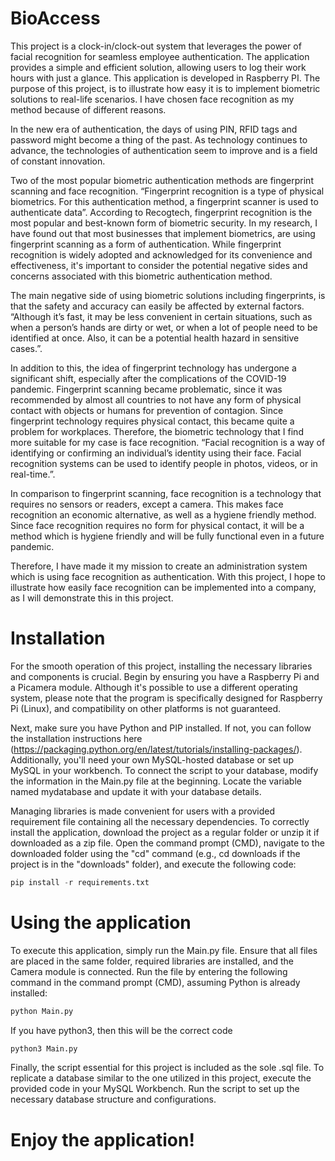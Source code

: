 # BioAccess
This project is a clock-in/clock-out system that leverages the power of facial recognition for seamless employee authentication. The application provides a simple and efficient solution, allowing users to log their work hours with just a glance. This application is developed in Raspberry PI. The purpose of this project, is to illustrate how easy it is to implement biometric solutions to real-life scenarios. I have chosen face recognition as my method because of different reasons.

In the new era of authentication, the days of using PIN, RFID tags and password might become a thing of the past. As technology continues to advance, the technologies of authentication seem to improve and is a field of constant innovation. 

Two of the most popular biometric authentication methods are fingerprint scanning and face recognition. “Fingerprint recognition is a type of physical biometrics. For this authentication method, a fingerprint scanner is used to authenticate data”. According to Recogtech, fingerprint recognition is the most popular and best-known form of biometric security. In my research, I have found out that most businesses that implement biometrics, are using fingerprint scanning as a form of authentication. While fingerprint recognition is widely adopted and acknowledged for its convenience and effectiveness, it's important to consider the potential negative sides and concerns associated with this biometric authentication method.

The main negative side of using biometric solutions including fingerprints, is that the safety and accuracy can easily be affected by external factors. “Although it’s fast, it may be less convenient in certain situations, such as when a person’s hands are dirty or wet, or when a lot of people need to be identified at once. Also, it can be a potential health hazard in sensitive cases.”. 

In addition to this, the idea of fingerprint technology has undergone a significant shift, especially after the complications of the COVID-19 pandemic. Fingerprint scanning became problematic, since it was recommended by almost all countries to not have any form of physical contact with objects or humans for prevention of contagion. Since fingerprint technology requires physical contact, this became quite a problem for workplaces. Therefore, the biometric technology that I find more suitable for my case is face recognition.
“Facial recognition is a way of identifying or confirming an individual’s identity using their face. Facial recognition systems can be used to identify people in photos, videos, or in real-time.”. 

In comparison to fingerprint scanning, face recognition is a technology that requires no sensors or readers, except a camera. This makes face recognition an economic alternative, as well as a hygiene friendly method. Since face recognition requires no form for physical contact, it will be a method which is hygiene friendly and will be fully functional even in a future pandemic.

Therefore, I have made it my mission to create an administration system which is using face recognition as authentication. With this project, I hope to illustrate how easily face recognition can be implemented into a company, as I will demonstrate this in this project.

# Installation


For the smooth operation of this project, installing the necessary libraries and components is crucial. Begin by ensuring you have a Raspberry Pi and a Picamera module. Although it's possible to use a different operating system, please note that the program is specifically designed for Raspberry Pi (Linux), and compatibility on other platforms is not guaranteed.

Next, make sure you have Python and PIP installed. If not, you can follow the installation instructions here (https://packaging.python.org/en/latest/tutorials/installing-packages/). Additionally, you'll need your own MySQL-hosted database or set up MySQL in your workbench. To connect the script to your database, modify the information in the Main.py file at the beginning. Locate the variable named mydatabase and update it with your database details.

Managing libraries is made convenient for users with a provided requirement file containing all the necessary dependencies. To correctly install the application, download the project as a regular folder or unzip it if downloaded as a zip file. Open the command prompt (CMD), navigate to the downloaded folder using the "cd" command (e.g., cd downloads if the project is in the "downloads" folder), and execute the following code:


```python 
pip install -r requirements.txt
```


# Using the application

To execute this application, simply run the Main.py file. Ensure that all files are placed in the same folder, required libraries are installed, and the Camera module is connected. Run the file by entering the following command in the command prompt (CMD), assuming Python is already installed:


```python 
python Main.py
```

If you have python3, then this will be the correct code

```python 
python3 Main.py
```

Finally, the script essential for this project is included as the sole .sql file. To replicate a database similar to the one utilized in this project, execute the provided code in your MySQL Workbench. Run the script to set up the necessary database structure and configurations.

# Enjoy the application!
